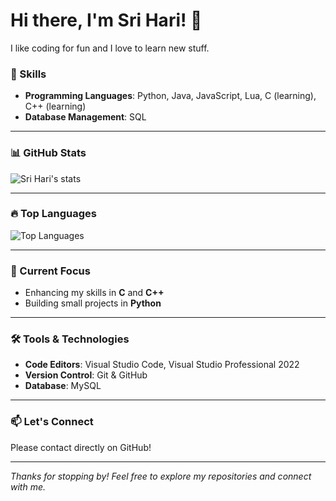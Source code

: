 # Hi there, I'm Sri Hari! 👋

I like coding for fun and I love to learn new stuff.

### 🚀 Skills

- **Programming Languages**: Python, Java, JavaScript, Lua, C (learning), C++ (learning)
- **Database Management**: SQL

---

### 📊 GitHub Stats

![Sri Hari's stats](https://github-readme-stats.vercel.app/api?username=SriHari-15&show_icons=true&theme=radical)

---

### 🔥 Top Languages

![Top Languages](https://github-readme-stats.vercel.app/api/top-langs/?username=SriHari-15&layout=compact&theme=radical)

---

### 🌟 Current Focus

- Enhancing my skills in **C** and **C++**
- Building small projects in **Python**

---

### 🛠️ Tools & Technologies

- **Code Editors**: Visual Studio Code, Visual Studio Professional 2022
- **Version Control**: Git & GitHub
- **Database**: MySQL

---

### 📫 Let's Connect

Please contact directly on GitHub!

---

*Thanks for stopping by! Feel free to explore my repositories and connect with me.*
